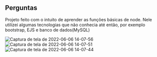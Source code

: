 ## Perguntas

Projeto feito com o intuito de aprender as funções básicas de node. Nele utilizei algumas tecnologias que não conhecia até então, por exemplo bootstrap, EJS e banco de dados(MySQL)

![Captura de tela de 2022-06-06 14-07-56](https://user-images.githubusercontent.com/99310871/172238498-a41278e2-290d-4f87-abe3-df1fd640c3c9.png)
![Captura de tela de 2022-06-06 14-07-51](https://user-images.githubusercontent.com/99310871/172238508-2a03d2ac-78ae-460a-8be1-fed29b6ae07b.png)
![Captura de tela de 2022-06-06 14-07-44](https://user-images.githubusercontent.com/99310871/172238511-2d676fff-5b64-43a8-89c4-5878ac09d171.png)
